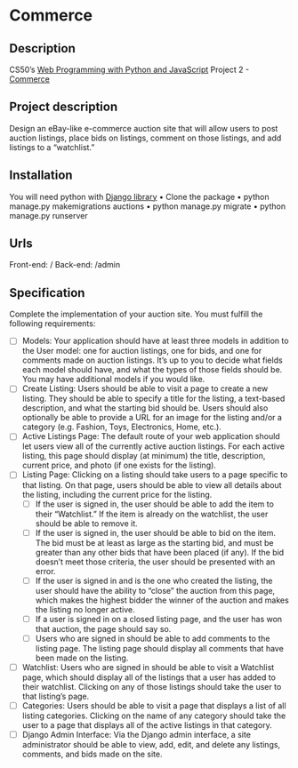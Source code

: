 # Commerce
## Description
CS50’s [Web Programming with Python and JavaScript](https://cs50.harvard.edu/web/2020/) Project 2 - [Commerce](https://cs50.harvard.edu/web/2020/projects/2/commerce)

## Project description
Design an eBay-like e-commerce auction site that will allow users to post auction listings, place bids on listings, comment on those listings, and add listings to a “watchlist.”


## Installation
You will need python with [Django library](https://www.djangoproject.com/)
• Clone the package
• python manage.py makemigrations auctions
• python manage.py migrate
• python manage.py runserver

## Urls
Front-end: /
Back-end: /admin

## Specification
Complete the implementation of your auction site. You must fulfill the following requirements:
- [ ] Models: Your application should have at least three models in addition to the User model: one for auction listings, one for bids, and one for comments made on auction listings. It’s up to you to decide what fields each model should have, and what the types of those fields should be. You may have additional models if you would like.
- [ ] Create Listing: Users should be able to visit a page to create a new listing. They should be able to specify a title for the listing, a text-based description, and what the starting bid should be. Users should also optionally be able to provide a URL for an image for the listing and/or a category (e.g. Fashion, Toys, Electronics, Home, etc.).
- [ ] Active Listings Page: The default route of your web application should let users view all of the currently active auction listings. For each active listing, this page should display (at minimum) the title, description, current price, and photo (if one exists for the listing).
- [ ] Listing Page: Clicking on a listing should take users to a page specific to that listing. On that page, users should be able to view all details about the listing, including the current price for the listing.
  - [ ] If the user is signed in, the user should be able to add the item to their “Watchlist.” If the item is already on the watchlist, the user should be able to remove it.
  - [ ] If the user is signed in, the user should be able to bid on the item. The bid must be at least as large as the starting bid, and must be greater than any other bids that have been placed (if any). If the bid doesn’t meet those criteria, the user should be presented with an error.
  - [ ] If the user is signed in and is the one who created the listing, the user should have the ability to “close” the auction from this page, which makes the highest bidder the winner of the auction and makes the listing no longer active.
  - [ ] If a user is signed in on a closed listing page, and the user has won that auction, the page should say so.
  - [ ] Users who are signed in should be able to add comments to the listing page. The listing page should display all comments that have been made on the listing.
- [ ] Watchlist: Users who are signed in should be able to visit a Watchlist page, which should display all of the listings that a user has added to their watchlist. Clicking on any of those listings should take the user to that listing’s page.
- [ ] Categories: Users should be able to visit a page that displays a list of all listing categories. Clicking on the name of any category should take the user to a page that displays all of the active listings in that category.
- [ ] Django Admin Interface: Via the Django admin interface, a site administrator should be able to view, add, edit, and delete any listings, comments, and bids made on the site.
